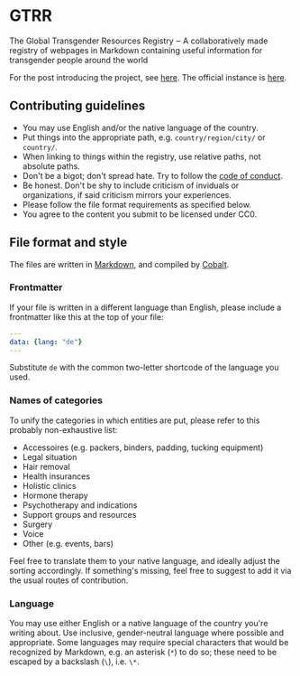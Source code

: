 # GTRR

The Global Transgender Resources Registry ‒ A collaboratively made registry of webpages in Markdown containing useful information for transgender people around the world

For the post introducing the project, see [here](https://artemislena.eu/posts/2021/03/gtrr.html). The official instance is [here](https://gtrr.artemislena.eu).

## Contributing guidelines
* You may use English and/or the native language of the country.
* Put things into the appropriate path, e.g. `country/region/city/` or `country/`.
* When linking to things within the registry, use relative paths, not absolute paths.
* Don't be a bigot; don't spread hate. Try to follow the [code of conduct](https://artemislena.eu/coc.html).
* Be honest. Don't be shy to include criticism of inviduals or organizations, if said criticism mirrors your experiences.
* Please follow the file format requirements as specified below.
* You agree to the content you submit to be licensed under CC0.

## File format and style
The files are written in [Markdown](https://commonmark.org), and compiled by [Cobalt](https://cobalt-org.github.io).

### Frontmatter
If your file is written in a different language than English, please include a frontmatter like this at the top of your file:
```yaml
---
data: {lang: "de"}
---
```
Substitute `de` with the common two-letter shortcode of the language you used.

### Names of categories
To unify the categories in which entities are put, please refer to this probably non-exhaustive list:
* Accessoires (e.g. packers, binders, padding, tucking equipment)
* Legal situation
* Hair removal
* Health insurances
* Holistic clinics
* Hormone therapy
* Psychotherapy and indications
* Support groups and resources
* Surgery
* Voice
* Other (e.g. events, bars)

Feel free to translate them to your native language, and ideally adjust the sorting accordingly. If something's missing, feel free to suggest to add it via the usual routes of contribution.

### Language
You may use either English or a native language of the country you're writing about.
Use inclusive, gender-neutral language where possible and appropriate. Some languages may require special characters that would be recognized by Markdown, e.g. an asterisk (`*`) to do so; these need to be escaped by a 
backslash (`\`), i.e. `\*`.
